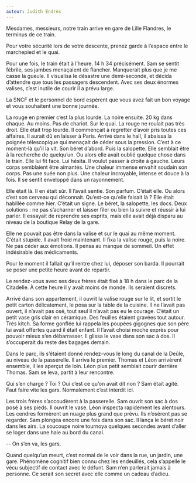 ```yaml
---
auteur: Judith Endrès
---
```


Mesdames, messieurs, notre train arrive en gare de Lille Flandres, le terminus de ce train. 

Pour votre sécurité lors de votre descente, prenez garde à l’espace entre le marchepied et le quai. 

Pour une fois, le train était à l’heure. 14 h 34 précisément. Sam se sentit fébrile, ses jambes menaçaient de flancher. Manquerait plus que je me casse la gueule. Il visualisa le désastre une demi-seconde, et décida d’attendre que tous les passagers descendent. Avec ses deux énormes valises, c’est inutile de courir il a prévu large. 

La SNCF et le personnel de bord espèrent que vous avez fait un bon voyage et vous souhaitent une bonne journée. 

La rouge en premier c’est la plus lourde. La noire ensuite. 20 kg dans chaque. Au moins. Pas de chariot. Sur le quai. La rouge ne roulait pas très droit. Elle était trop lourde. Il commençait à regretter d’avoir pris toutes ces affaires. Il aurait dû en laisser à Paris. Arrivé dans le hall, il abaissa la poignée télescopique qui menaçait de céder sous la pression. C’est à ce moment-là qu’il la vit. Son béret d’abord. Puis la salopette. Elle semblait être à la recherche de quelqu’un. Ou alors elle avait oublié quelque chose dans le train. Elle lui fit face. Lui hésita. Il voulut passer à droite à gauche. Leurs corps semblaient être aimantés. Une chaleur immense envahit soudain son corps. Pas une suée non plus. Une chaleur incroyable, intense et douce à la fois. Il se sentit enveloppé dans un rayonnement. 

Elle était là. Il en était sûr. Il l’avait sentie. Son parfum. C’était elle. Ou alors c’est son cerveau qui déconnait. Qu’est-ce qu’elle faisait là ? Elle était habillée comme hier. C’était un signe. Le béret, la salopette, les docs. Deux solutions : ne pas s’acharner et laisser filer ou bien la suivre et réussir à lui parler. Il essayait de reprendre ses esprits, mais elle avait déjà disparu au niveau de la boutique Relay de la gare.

Elle ne pouvait pas être dans la valise et sur le quai au même moment. C’était stupide. Il avait froid maintenant. Il fixa la valise rouge, puis la noire. Ne pas céder aux émotions. Il pensa au manque de sommeil. Un effet indésirable des médicaments.

Pour le moment il fallait qu’il rentre chez lui, déposer son barda. Il pourrait se poser une petite heure avant de repartir. 

Le rendez-vous avec ses deux frères était fixé à 18 h dans le parc de la Citadelle. À cette heure il y avait moins de monde. Ils seraient discrets. 

Arrivé dans son appartement, il ouvrit la valise rouge sur le lit, et sortit le petit carton délicatement, le posa sur la table de la cuisine. Il ne l’avait pas ouvert, il n’avait pas osé, tout seul il n’avait pas eu le courage. C’était un petit vase gris clair en céramique. Des feuilles étaient gravées tout autour. Très kitch. Sa forme gonflée lui rappela les poupées gigognes que son père lui avait offertes quand il était enfant. Il l’avait choisi moche exprès pour pouvoir mieux s’en débarrasser. Il glissa le vase dans son sac à dos. Il s’occuperait du reste des bagages demain. 

Dans le parc, ils s’étaient donné rendez-vous le long du canal de la Deûle, au niveau de la passerelle. Il arriva le premier. Thomas et Léon arrivèrent ensemble, il les aperçut de loin. Léon plus petit semblait courir derrière Thomas. Sam se leva, partit à leur rencontre. 

Qui s’en charge ? Toi ? Oui c’est ce qu’on avait dit non ? Sam était agité. Faut faire vite les gars. Normalement c’est interdit ici. 

Les trois frères s’accoudèrent à la passerelle. Sam ouvrit son sac à dos posé à ses pieds. Il ouvrit le vase. Léon inspecta rapidement les alentours. Les cendres formèrent un nuage plus grand que prévu. Ils n’osèrent pas se regarder. Sam plongea encore une fois dans son sac. Il lança le béret noir dans les airs. La soucoupe noire tournoya quelques secondes avant d’aller se loger dans une haie au bord du canal.

-- On s’en va, les gars. 

Quand quelqu’un meurt, c’est normal de le voir dans la rue, un jardin, une gare. Phénomène cognitif bien connu chez les endeuillés, cela s’appelle le vécu subjectif de contact avec le défunt. Sam n’en parlerait jamais à personne. Ce serait son secret avec elle comme un cadeau d’adieu.
